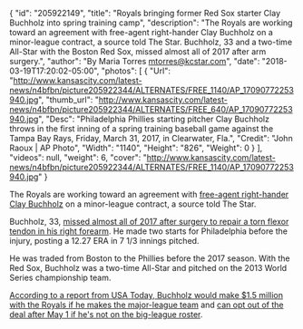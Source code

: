 {
  "id": "205922149",
  "title": "Royals bringing former Red Sox starter Clay Buchholz into spring training camp",
  "description": "The Royals are working toward an agreement with free-agent right-hander Clay Buchholz on a minor-league contract, a source told The Star. Buchholz, 33 and a two-time All-Star with the Boston Red Sox, missed almost all of 2017 after arm surgery.",
  "author": "By Maria Torres mtorres@kcstar.com",
  "date": "2018-03-19T17:20:02-05:00",
  "photos": [
    {
      "Url": "http://www.kansascity.com/latest-news/n4bfbn/picture205922344/ALTERNATES/FREE_1140/AP_17090772253940.jpg",
      "thumb_url": "http://www.kansascity.com/latest-news/n4bfbn/picture205922344/ALTERNATES/FREE_640/AP_17090772253940.jpg",
      "Desc": "Philadelphia Phillies starting pitcher Clay Buchholz throws in the first inning of a spring training baseball game against the Tampa Bay Rays, Friday, March 31, 2017, in Clearwater, Fla.",
      "Credit": "John Raoux | AP Photo",
      "Width": "1140",
      "Height": "826",
      "Weight": 0
    }
  ],
  "videos": null,
  "weight": 6,
  "cover": "http://www.kansascity.com/latest-news/n4bfbn/picture205922344/ALTERNATES/FREE_1140/AP_17090772253940.jpg"
}

<p>The Royals are working toward an agreement with <a href="https://www.baseball-reference.com/players/b/buchhcl01.shtml" target="_blank">free-agent right-hander Clay Buchholz</a> on a minor-league contract, a source told The Star.</p><p>Buchholz, 33, <a href="https://www.mlb.com/news/clay-buchholz-has-surgery-on-right-forearm/c-225036074" target="_blank">missed almost all of 2017 after surgery to repair a torn flexor tendon in his right forearm</a>. He made two starts for Philadelphia before the injury, posting a 12.27 ERA in 7 1/3 innings pitched.</p><p>He was traded from Boston to the Phillies before the 2017 season. With the Red Sox, Buchholz was a two-time All-Star and pitched on the 2013 World Series championship team.</p><p><a href="https://twitter.com/BNightengale/status/975842858262343680" target="_blank">According to a report from USA Today, Buchholz would make $1.5 million with the Royals if he makes the major-league team</a> and <a href="https://twitter.com/BNightengale/status/975843964585590784" target="_blank">can opt out of the deal after May 1 if he's not on the big-league roster</a>.</p>

